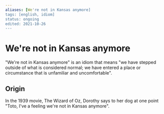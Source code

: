```yaml
---
aliases: [We're not in Kansas anymore]
tags: [english, idiom]
status: ongoing
edited: 2021-10-26
---
```


# We're not in Kansas anymore

"We're not in Kansas anymore" is an idiom that means "we have stepped outside of what is considered normal; we have entered a place or circumstance that is unfamiliar and uncomfortable".

## Origin
In the 1939 movie, The Wizard of Oz, Dorothy says to her dog at one point "Toto, I've a feeling we're not in Kansas anymore".